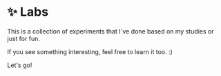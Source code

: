 # ✨ Labs

This is a collection of experiments that I´ve done based on my studies or just for fun. 

If you see something interesting, feel free to learn it too. :)

Let's go!
